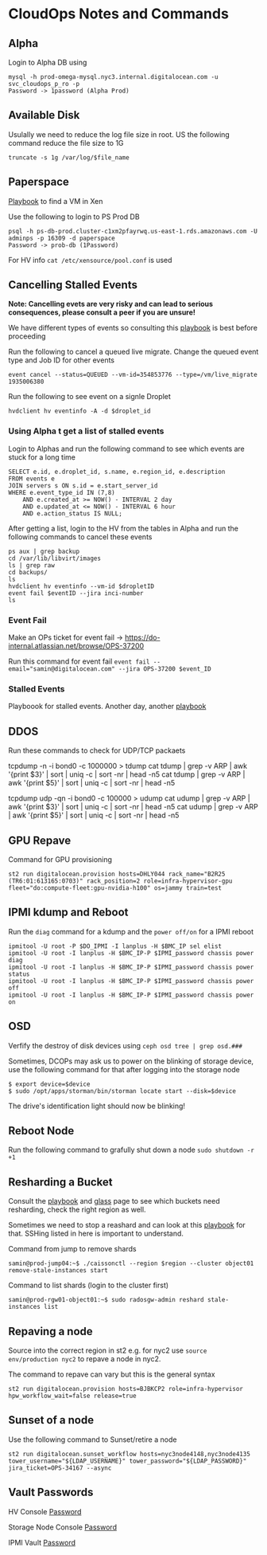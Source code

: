 # CloudOps Notes and Commands

## Alpha

Login to Alpha DB using 
```
mysql -h prod-omega-mysql.nyc3.internal.digitalocean.com -u svc_cloudops_p_ro -p
Password -> 1password (Alpha Prod)
```

## Available Disk 

Usulally we need to reduce the log file size in root. US the following command reduce the file size to 1G
```
truncate -s 1g /var/log/$file_name
```

## Paperspace

[Playbook](https://github.com/digitalocean/paperspace-infrastructure-docs/blob/912e805e7df778[…]f9fa5e7358991b8cfb486/playbooks/procedures/vm-find-residency.md) to find a VM in Xen 

Use the following to login to PS Prod DB 
```
psql -h ps-db-prod.cluster-c1xm2pfayrwq.us-east-1.rds.amazonaws.com -U adminps -p 16309 -d paperspace
Password -> prob-db (1Password)
```
For HV info `cat /etc/xensource/pool.conf` is used

## Cancelling Stalled Events

**Note: Cancelling evets are very risky and can lead to serious consequences, please consult a peer if you are unsure!**

We have different types of events so consulting this [playbook](https://github.com/digitalocean/documentation/blob/master/oncall/playbooks/procedures/cancelling-events.md) is best before proceeding

Run the following to cancel a queued live migrate. Change the queued event type and Job ID for other events
```
event cancel --status=QUEUED --vm-id=354853776 --type=/vm/live_migrate 1935006380
```
Run the following to see event on a signle Droplet
```
hvdclient hv eventinfo -A -d $droplet_id
```
### Using Alpha t get a list of stalled events

Login to Alphas and run the following command to see which events are stuck for a long time 
```
SELECT e.id, e.droplet_id, s.name, e.region_id, e.description
FROM events e
JOIN servers s ON s.id = e.start_server_id
WHERE e.event_type_id IN (7,8)
	AND e.created_at >= NOW() - INTERVAL 2 day
	AND e.updated_at <= NOW() - INTERVAL 6 hour
	AND e.action_status IS NULL;
```
After getting a list, login to the HV from the tables in Alpha and run the following commands to cancel these events
```
ps aux | grep backup
cd /var/lib/libvirt/images
ls | grep raw
cd backups/
ls
hvdclient hv eventinfo --vm-id $dropletID
event fail $eventID --jira inci-number
ls
```
### Event Fail

Make an OPs ticket for event fail -> https://do-internal.atlassian.net/browse/OPS-37200

Run this command for event fail `event fail --email="samin@digitalocean.com" --jira OPS-37200 $event_ID`

### Stalled Events

Playboook for stalled events. Another day, another [playbook](https://github.com/digitalocean/documentation/blob/master/oncall/playbooks/alerts/stalled-backups.md)

## DDOS

Run these commands to check for UDP/TCP packaets

tcpdump -n -i bond0 -c 1000000 > tdump
cat tdump | grep -v ARP | awk '{print $3}' | sort | uniq -c | sort -nr | head -n5
cat tdump | grep -v ARP | awk '{print $5}' | sort | uniq -c | sort -nr | head -n5

tcpdump udp -qn -i bond0 -c 100000 > udump
cat udump | grep -v ARP | awk '{print $3}' | sort | uniq -c | sort -nr | head -n5
cat udump | grep -v ARP | awk '{print $5}' | sort | uniq -c | sort -nr | head -n5


## GPU Repave

Command for GPU provisioning
```
st2 run digitalocean.provision hosts=DHLY044 rack_name="B2R25 (TR6:01:613165:0703)" rack_position=2 role=infra-hypervisor-gpu fleet="do:compute-fleet:gpu-nvidia-h100" os=jammy train=test
```
## IPMI kdump and Reboot

Run the `diag` command for a kdump and the `power off/on` for a IPMI reboot

```
ipmitool -U root -P $DO_IPMI -I lanplus -H $BMC_IP sel elist
ipmitool -U root -I lanplus -H $BMC_IP-P $IPMI_password chassis power diag
ipmitool -U root -I lanplus -H $BMC_IP-P $IPMI_password chassis power status
ipmitool -U root -I lanplus -H $BMC_IP-P $IPMI_password chassis power off
ipmitool -U root -I lanplus -H $BMC_IP-P $IPMI_password chassis power on
```
## OSD 

Verfify the destroy of disk devices using `ceph osd tree | grep osd.###`

Sometimes, DCOPs may ask us to power on the blinking of  storage device, use the following command for that after logging into the storage node
```
$ export device=$device
$ sudo /opt/apps/storman/bin/storman locate start --disk=$device
```
The drive's identification light should now be blinking!

## Reboot Node

Run the following command to grafully shut down a node `sudo shutdown -r +1 `

## Resharding a Bucket

Consult the [playbook](https://github.com/digitalocean/documentation/blob/master/oncall/playbooks/procedures/reshard-spaces-bucket.md) and [glass](https://glass.internal.digitalocean.com/object/bucketresharding/candidates) page to see which buckets need resharding, check the right region as well.

Sometimes we need to stop a reashard and can look at this [playbook](https://github.com/digitalocean/documentation/blob/master/oncall/playbooks/procedures/reshard-spaces-bucket.md#stopping-a-reshard) for that. SSHing listed in here is important to understand.

Command from jump to remove shards
```
samin@prod-jump04:~$ ./caissonctl --region $region --cluster object01 remove-stale-instances start
```
Command to list shards (login to the cluster first)
```
samin@prod-rgw01-object01:~$ sudo radosgw-admin reshard stale-instances list
```

## Repaving a node

Source into the correct region in st2 e.g. for nyc2 use `source env/production nyc2` to repave a node in nyc2.

The command to repave can vary but this is the general syntax
```
st2 run digitalocean.provision hosts=BJBKCP2 role=infra-hypervisor hpw_workflow_wait=false release=true
```
## Sunset of a node

Use the following command to Sunset/retire a node
```
st2 run digitalocean.sunset_workflow hosts=nyc3node4148,nyc3node4135 tower_username="${LDAP_USERNAME}" tower_password="${LDAP_PASSWORD}" jira_ticket=OPS-34167 --async
```
## Vault Passwords

HV Console [Password](https://vault-ui.internal.digitalocean.com/ui/vault/secrets/secret/show/platform/infra-cred-mgr/production/password/root)

Storage Node Console [Password](https://vault-ui.internal.digitalocean.com/ui/vault/secrets/secret/show/platform/infra-cred-mgr/production/password/root_storage)

IPMI Vault [Password](https://vault-ui.internal.digitalocean.com/ui/vault/secrets/secret/show/platform/ipmi/password)
